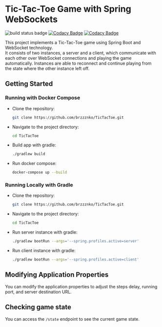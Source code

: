 # Tic-Tac-Toe Game with Spring WebSockets

![build status badge](https://github.com/brzzznko/TicTacToe/actions/workflows/build.yml/badge.svg)
[![Codacy Badge](https://app.codacy.com/project/badge/Grade/bc40e3751b0e4cc48046aa5b880d91ad)](https://app.codacy.com/gh/brzzznko/TicTacToe/dashboard?utm_source=gh&utm_medium=referral&utm_content=&utm_campaign=Badge_grade)
[![Codacy Badge](https://app.codacy.com/project/badge/Coverage/bc40e3751b0e4cc48046aa5b880d91ad)](https://app.codacy.com/gh/brzzznko/TicTacToe/dashboard?utm_source=gh&utm_medium=referral&utm_content=&utm_campaign=Badge_coverage)

This project implements a Tic-Tac-Toe game using Spring Boot and WebSocket technology.  
It consists of two instances, a server and a client, which communicate with each other over WebSocket connections and playing the game automatically.
Instances are able to reconnect and continue playing from the state where the other instance left off.

## Getting Started

### Running with Docker Compose
* Clone the repository:
   ```bash
   git clone https://github.com/brzzznko/TicTacToe.git

* Navigate to the project directory:
    ```bash
  cd TicTacToe

* Build app with gradle:
    ```bash
    ./gradlew build
    ```
* Run docker compose:
     ```bash
     docker-compose up --build
     ```

### Running Locally with Gradle
* Clone the repository:
   ```bash
   git clone https://github.com/brzzznko/TicTacToe.git

* Navigate to the project directory:
    ```bash
  cd TicTacToe

* Run server instance with gradle:
     ```bash
     ./gradlew bootRun --args='--spring.profiles.active=server'
     ```
* Run client instance with gradle:
     ```bash
     ./gradlew bootRun --args='--spring.profiles.active=client'
     ```

## Modifying Application Properties
You can modify the application properties to adjust the steps delay, running port, and server destination URL.

## Checking game state
You can access the `/state` endpoint to see the current game state.